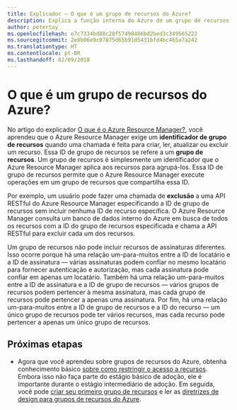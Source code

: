 ```yaml
---
title: Explicador – O que é um grupo de recursos do Azure?
description: Explica a função interna do Azure de um grupo de recursos
author: petertay
ms.openlocfilehash: e7c7334bd88c28f57498486bd2bed3c349565222
ms.sourcegitcommit: 2e8b06e9c07875d65b91d5431bfd4bc465a7a242
ms.translationtype: HT
ms.contentlocale: pt-BR
ms.lasthandoff: 02/09/2018
---
```

# <a name="what-is-an-azure-resource-group"></a>O que é um grupo de recursos do Azure?

No artigo do explicador [O que é o Azure Resource Manager?](resource-manager-explainer.md), você aprendeu que o Azure Resource Manager exige um **identificador de grupo de recursos** quando uma chamada é feita para criar, ler, atualizar ou excluir um recurso. Essa ID de grupo de recursos se refere a um **grupo de recursos**. Um grupo de recursos é simplesmente um identificador que o Azure Resource Manager aplica aos recursos para agrupá-los. Essa ID de grupo de recursos permite que o Azure Resource Manager execute operações em um grupo de recursos que compartilha essa ID.

Por exemplo, um usuário pode fazer uma chamada de **exclusão** a uma API RESTful do Azure Resource Manager especificando a ID de grupo de recursos sem incluir nenhuma ID de recurso específica. O Azure Resource Manager consulta um banco de dados interno do Azure em busca de todos os recursos com a ID do grupo de recursos especificada e chama a API RESTful para excluir cada um dos recursos.

Um grupo de recursos não pode incluir recursos de assinaturas diferentes. Isso ocorre porque há uma relação um-para-muitos entre a ID de locatário e a ID de assinatura &mdash; várias assinaturas podem confiar no mesmo locatário para fornecer autenticação e autorização, mas cada assinatura pode confiar em apenas um locatário. Também há uma relação um-para-muitos entre a ID de assinatura e a ID de grupo de recursos &mdash; vários grupos de recursos podem pertencer à mesma assinatura, mas cada grupo de recursos pode pertencer a apenas uma assinatura. Por fim, há uma relação um-para-muitos entre a ID de grupo de recursos e a ID do recurso &mdash; um único grupo de recursos pode ter vários recursos, mas cada recurso pode pertencer a apenas um único grupo de recursos.

## <a name="next-steps"></a>Próximas etapas

* Agora que você aprendeu sobre grupos de recursos do Azure, obtenha conhecimento básico [sobre como restringir o acesso a recursos](/azure/active-directory/active-directory-understanding-resource-access?toc=/azure/architecture/cloud-adoption-guide/toc.json). Embora isso não faça parte do estágio básico de adoção, ele é importante durante o estágio intermediário de adoção. Em seguida, você pode [criar seu primeiro grupo de recursos](/azure/azure-resource-manager/resource-group-portal?toc=/azure/architecture/cloud-adoption-guide/toc.json) e ler as [diretrizes de design para grupos de recursos do Azure](resource-group.md).

